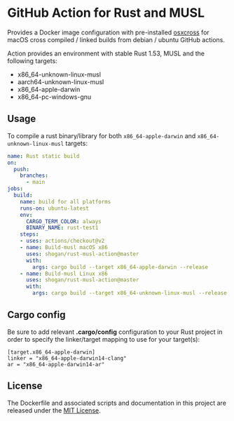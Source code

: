 # GitHub Action for Rust and MUSL

Provides a Docker image configuration with pre-installed [osxcross](https://github.com/tpoechtrager/osxcross) for macOS cross compiled / linked builds from debian / ubuntu GitHub actions.

Action provides an environment with stable Rust 1.53, MUSL and the following targets:
- x86_64-unknown-linux-musl
- aarch64-unknown-linux-musl
- x86_64-apple-darwin
- x86_64-pc-windows-gnu

## Usage

To compile a rust binary/library for both `x86_64-apple-darwin` and `x86_64-unknown-linux-musl` targets:

```yaml
name: Rust static build
on:
  push:
    branches:
      - main
jobs:
  build:
    name: build for all platforms
    runs-on: ubuntu-latest
    env:
      CARGO_TERM_COLOR: always
      BINARY_NAME: rust-test1
    steps:
    - uses: actions/checkout@v2
    - name: Build-musl macOS x86
      uses: shogan/rust-musl-action@master
      with:
        args: cargo build --target x86_64-apple-darwin --release
    - name: Build-musl Linux x86
      uses: shogan/rust-musl-action@master
      with:
        args: cargo build --target x86_64-unknown-linux-musl --release
```

## Cargo config

Be sure to add relevant **.cargo/config** configuration to your Rust project in order to specify the linker/target mapping to use for your target(s):

```
[target.x86_64-apple-darwin]
linker = "x86_64-apple-darwin14-clang"
ar = "x86_64-apple-darwin14-ar"
```

## License

The Dockerfile and associated scripts and documentation in this project are released under the [MIT License](LICENSE).

